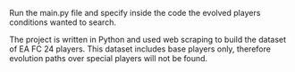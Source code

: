 Run the main.py file and specify inside the code the evolved players conditions wanted to search.

The project is written in Python and used web scraping to build the dataset of EA FC 24 players.
This dataset includes base players only, therefore evolution paths over special players will not be found.
